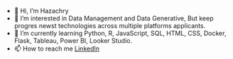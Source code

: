 - 👋 Hi, I’m Hazachry
- 👀 I’m interested in Data Management and Data Generative, But keep progres newst technologies across multiple platforms applicants.
- 🌱 I’m currently learning Python, R, JavaScript, SQL, HTML, CSS, Docker, Flask, Tableau, Power BI, Looker Studio.
- 📫 How to reach me [LinkedIn](https://www.linkedin.com/in/muhammad-dzaky-haza/)
  
<!---
MuhammadDzaky-1081/MuhammadDzaky-1081 is a ✨ special ✨ repository because its `README.md` (this file) appears on your GitHub profile.
You can click the Preview link to take a look at your changes.
--->
